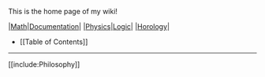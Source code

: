 This is the home page of my wiki!

|[Math](./Mathematics/)|[Documentation](./Documentation/)|
|[Physics](./Physics/)|[Logic](./Logic/)|
|[Horology](./Horology/)|

* [[Table of Contents]]

---

[[include:Philosophy]]